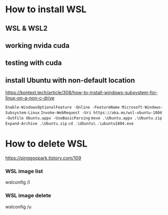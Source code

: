 # How to install WSL


## WSL & WSL2
## working nvida cuda
## testing with cuda
## install Ubuntu with non-default location
https://kontext.tech/article/308/how-to-install-windows-subsystem-for-linux-on-a-non-c-drive

```Enable-WindowsOptionalFeature -Online -FeatureName Microsoft-Windows-Subsystem-Linux```
```Invoke-WebRequest -Uri https://aka.ms/wsl-ubuntu-1804 -OutFile Ubuntu.appx -UseBasicParsing```
```move .\Ubuntu.appx .\Ubuntu.zip```
```Expand-Archive .\Ubuntu.zip```
```cd .\Ubuntu\```
 ```.\ubuntu1804.exe```


# How to delete WSL
https://pinggoopark.tistory.com/109

### WSL image list
wslconfig /l

### WSL image delete
wslconfig /u <name of distribution>  
